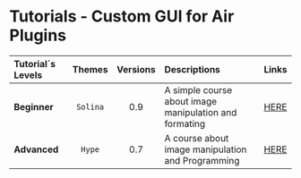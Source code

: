 # Tutorials - Custom GUI for Air Plugins

| Tutorial´s Levels | Themes | Versions | Descriptions | Links |
| :-------------- | :---: | :---: | :--- | --- |
| **Beginner** | `Solina` | 0.9 | A simple course about image manipulation and formating | [HERE](TUTORIAL-SOLINA.md) |
| **Advanced** | `Hype` | 0.7 | A course about image manipulation and Programming | [HERE](TUTORIAL-HYPE.md) |
